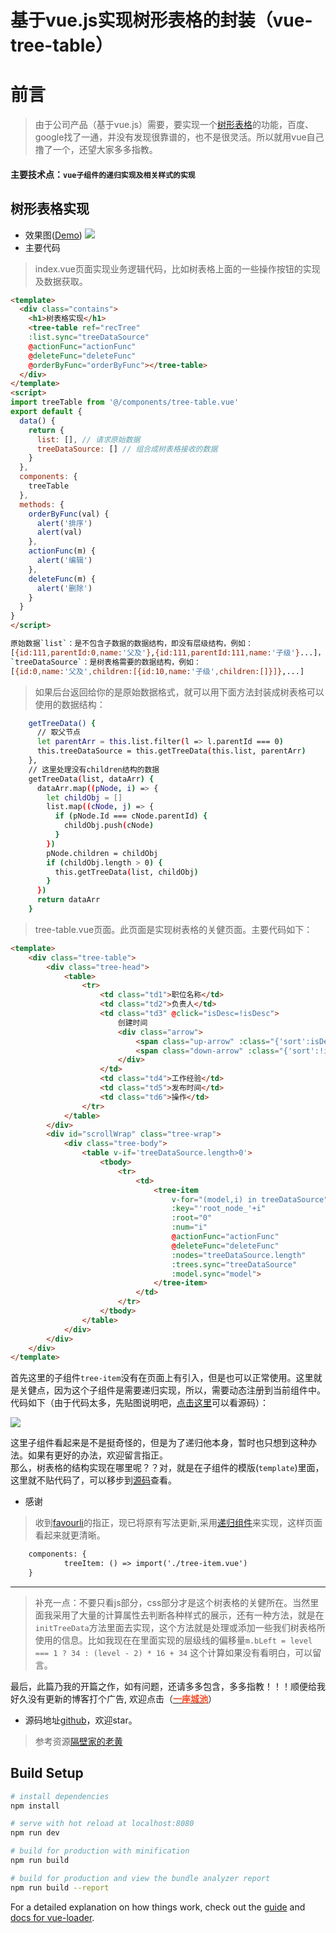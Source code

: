 # 基于vue.js实现树形表格的封装（vue-tree-table）

# 前言

> 由于公司产品（基于vue.js）需要，要实现一个[树形表格](https://github.com/sijinglei/vue-tree-table)的功能，百度、google找了一通，并没有发现很靠谱的，也不是很灵活。所以就用vue自己撸了一个，还望大家多多指教。
#### 主要技术点：`vue子组件的递归实现及相关样式的实现`

## 树形表格实现

- 效果图([Demo](https://sijinglei.github.io/vue-tree-table/dist/#/))
![](https://user-gold-cdn.xitu.io/2018/7/24/164cb313dcbb3e95?w=1492&h=998&f=gif&s=1120746)
- 主要代码
> index.vue页面实现业务逻辑代码，比如树表格上面的一些操作按钮的实现及数据获取。
>
``` html
<template>
  <div class="contains">
    <h1>树表格实现</h1>
    <tree-table ref="recTree"
    :list.sync="treeDataSource"
    @actionFunc="actionFunc"
    @deleteFunc="deleteFunc"
    @orderByFunc="orderByFunc"></tree-table>
  </div>
</template>
<script>
import treeTable from '@/components/tree-table.vue'
export default {
  data() {
    return {
      list: [], // 请求原始数据
      treeDataSource: [] // 组合成树表格接收的数据
    }
  },
  components: {
    treeTable
  },
  methods: {
    orderByFunc(val) {
      alert('排序')
      alert(val)
    },
    actionFunc(m) {
      alert('编辑')
    },
    deleteFunc(m) {
      alert('删除')
    }
  }
}
</script>
```
``` bash
原始数据`list`：是不包含子数据的数据结构，即没有层级结构，例如：
[{id:111,parentId:0,name:'父及'},{id:111,parentId:111,name:'子级'}...]，通过parentId来获取对应父子层级结构
`treeDataSource`：是树表格需要的数据结构，例如：
[{id:0,name:'父及',children:[{id:10,name:'子级',children:[]}]},...]
```
> 如果后台返回给你的是原始数据格式，就可以用下面方法封装成树表格可以使用的数据结构：
``` bash
    getTreeData() {
      // 取父节点
      let parentArr = this.list.filter(l => l.parentId === 0)
      this.treeDataSource = this.getTreeData(this.list, parentArr)
    },
    // 这里处理没有children结构的数据
    getTreeData(list, dataArr) {
      dataArr.map((pNode, i) => {
        let childObj = []
        list.map((cNode, j) => {
          if (pNode.Id === cNode.parentId) {
            childObj.push(cNode)
          }
        })
        pNode.children = childObj
        if (childObj.length > 0) {
          this.getTreeData(list, childObj)
        }
      })
      return dataArr
    }
```
> tree-table.vue页面。此页面是实现树表格的关健页面。主要代码如下：
``` html
<template>
	<div class="tree-table">
		<div class="tree-head">
			<table>
				<tr>
					<td class="td1">职位名称</td>
					<td class="td2">负责人</td>
					<td class="td3" @click="isDesc=!isDesc">
						创建时间
						<div class="arrow">
							<span class="up-arrow" :class="{'sort':isDesc}"></span>
							<span class="down-arrow" :class="{'sort':!isDesc}"></span>
						</div>
					</td>
					<td class="td4">工作经验</td>
					<td class="td5">发布时间</td>
					<td class="td6">操作</td>
				</tr>
			</table>
		</div>
		<div id="scrollWrap" class="tree-wrap">
			<div class="tree-body">
				<table v-if='treeDataSource.length>0'>
					<tbody>
						<tr>
							<td>
								<tree-item
									v-for="(model,i) in treeDataSource"
                                    :key="'root_node_'+i"
									:root="0"
									:num="i"
									@actionFunc="actionFunc"
									@deleteFunc="deleteFunc"
									:nodes="treeDataSource.length"
									:trees.sync="treeDataSource"
									:model.sync="model">
								</tree-item>
							</td>
						</tr>
					</tbody>
				</table>
			</div>
		</div>
	</div>
</template>
```
首先这里的子组件`tree-item`没有在页面上有引入，但是也可以正常使用。这里就是关健点，因为这个子组件是需要递归实现，所以，需要动态注册到当前组件中。代码如下（由于代码太多，先贴图说明吧，[点击这里](https://github.com/sijinglei/vue-tree-table/blob/master/src/components/tree-table.vue)可以看源码）：

![](https://user-gold-cdn.xitu.io/2018/7/24/164cb5dddee5b208?w=672&h=862&f=png&s=48872)

这里子组件看起来是不是挺奇怪的，但是为了递归他本身，暂时也只想到这种办法。如果有更好的办法，欢迎留言指正。<br>
那么，树表格的结构实现在哪里呢？？对，就是在子组件的模版(`template`)里面，这里就不贴代码了，可以移步到[源码](https://github.com/sijinglei/vue-tree-table/blob/master/src/components/tree-table.vue)查看。<br>
- 感谢
> 收到[favourli](https://juejin.im/user/5b0d3e2d5188251558575c17)的指正，现已将原有写法更新,采用[递归组件](https://cn.vuejs.org/v2/guide/components-edge-cases.html#%E7%BB%84%E4%BB%B6%E4%B9%8B%E9%97%B4%E7%9A%84%E5%BE%AA%E7%8E%AF%E5%BC%95%E7%94%A8)来实现，这样页面看起来就更清晰。
``` html
	components: {
			treeItem: () => import('./tree-item.vue')
	}
```
----
> 补充一点：不要只看js部分，css部分才是这个树表格的关健所在。当然里面我采用了大量的计算属性去判断各种样式的展示，还有一种方法，就是在`initTreeData`方法里面去实现，这个方法就是处理或添加一些我们树表格所使用的信息。比如我现在在里面实现的层级线的偏移量`m.bLeft = level === 1 ? 34 : (level - 2) * 16 + 34` 这个计算如果没有看明白，可以留言。

最后，此篇乃我的开篇之作，如有问题，还请多多包含，多多指教！！！顺便给我好久没有更新的博客打个广告,
欢迎点击（[<span style="color:#f24c27;font-weight:600">一座城池</span>](http://yizuocity.com/)）
- 源码地址[github](https://github.com/sijinglei/vue-tree-table)，欢迎star。
> 参考资源[隔壁家的老黄](https://www.cnblogs.com/ychl/p/6075106.html)




## Build Setup

``` bash
# install dependencies
npm install

# serve with hot reload at localhost:8080
npm run dev

# build for production with minification
npm run build

# build for production and view the bundle analyzer report
npm run build --report
```

For a detailed explanation on how things work, check out the [guide](http://vuejs-templates.github.io/webpack/) and [docs for vue-loader](http://vuejs.github.io/vue-loader).
